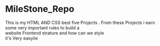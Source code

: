 # MileStone_Repo
This is my HTML AND CSS best five Projects .
From these Projects i earn some very important rules to build a <br> website Frontend strature and how can we style <br>it's Very easylie